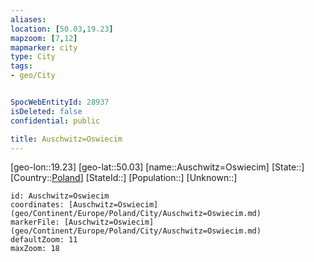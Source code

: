 ```yaml
---
aliases: 
location: [50.03,19.23]
mapzoom: [7,12] 
mapmarker: city 
type: City
tags:
- geo/City


SpocWebEntityId: 28937
isDeleted: false
confidential: public

title: Auschwitz=Oswiecim
---
```

[geo-lon::19.23]
[geo-lat::50.03]
[name::Auschwitz=Oswiecim]
[State::]
[Country::[Poland](geo/Continent/Europe/Poland.md)]
[StateId::]
[Population::]
[Unknown::]


```leaflet
id: Auschwitz=Oswiecim
coordinates: [Auschwitz=Oswiecim](geo/Continent/Europe/Poland/City/Auschwitz=Oswiecim.md)
markerFile: [Auschwitz=Oswiecim](geo/Continent/Europe/Poland/City/Auschwitz=Oswiecim.md)
defaultZoom: 11 
maxZoom: 18
```


